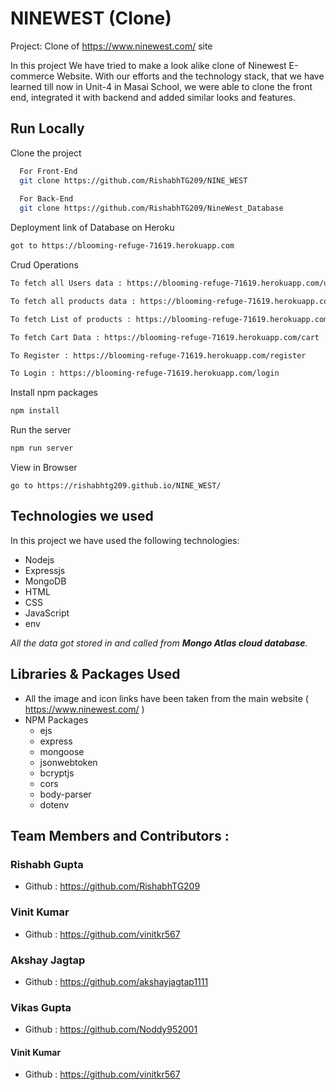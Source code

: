 # NINEWEST (Clone)

Project: Clone of https://www.ninewest.com/ site

In this project We have tried to make a look alike clone of Ninewest E-commerce Website. With our efforts and the technology stack, that we have learned till now in Unit-4 in Masai School, we were able to clone the front end, integrated it with backend and added similar looks and features.

## Run Locally

Clone the project

```bash
  For Front-End
  git clone https://github.com/RishabhTG209/NINE_WEST
  
  For Back-End
  git clone https://github.com/RishabhTG209/NineWest_Database
```

Deployment link of Database on Heroku
```bash
got to https://blooming-refuge-71619.herokuapp.com
```

Crud Operations
```bash
To fetch all Users data : https://blooming-refuge-71619.herokuapp.com/user
```
```bash
To fetch all products data : https://blooming-refuge-71619.herokuapp.com/products
```
```bash
To fetch List of products : https://blooming-refuge-71619.herokuapp.com/productlist
```
```bash
To fetch Cart Data : https://blooming-refuge-71619.herokuapp.com/cart
```
```bash
To Register : https://blooming-refuge-71619.herokuapp.com/register
```
```bash
To Login : https://blooming-refuge-71619.herokuapp.com/login
```

Install npm packages
```bash
npm install
```

Run the server
```bash
npm run server
```

View in Browser
```
go to https://rishabhtg209.github.io/NINE_WEST/
```

## Technologies we used

In this project we have used the following technologies:

- Nodejs
- Expressjs
- MongoDB
- HTML
- CSS
- JavaScript
- env

*All the data got stored in and called from **Mongo Atlas cloud database**.*

## Libraries & Packages Used

- All the image and icon links have been taken from the main website ( https://www.ninewest.com/ )
- NPM Packages
    - ejs
    - express
    - mongoose
    - jsonwebtoken
    - bcryptjs
    - cors
    - body-parser
    - dotenv

## Team Members and Contributors :
### Rishabh Gupta
- Github : https://github.com/RishabhTG209

### Vinit Kumar
- Github :  https://github.com/vinitkr567

### Akshay Jagtap
- Github : https://github.com/akshayjagtap1111

### Vikas Gupta
- Github : https://github.com/Noddy952001

#### Vinit Kumar 
- Github :  https://github.com/vinitkr567
